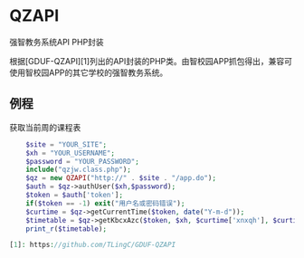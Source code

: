 # QZAPI
强智教务系统API PHP封装

根据[GDUF-QZAPI][1]列出的API封装的PHP类。由智校园APP抓包得出，兼容可使用智校园APP的其它学校的强智教务系统。

## 例程
获取当前周的课程表
```php
	$site = "YOUR_SITE";
	$xh = "YOUR_USERNAME";
	$password = "YOUR_PASSWORD";
	include("qzjw.class.php");
	$qz = new QZAPI("http://" . $site . "/app.do");
	$auth = $qz->authUser($xh,$password);
	$token = $auth['token'];
	if($token == -1) exit("用户名或密码错误");
	$curtime = $qz->getCurrentTime($token, date("Y-m-d"));
	$timetable = $qz->getKbcxAzc($token, $xh, $curtime['xnxqh'], $curtime['zc']);
	print_r($timetable);

[1]: https://github.com/TLingC/GDUF-QZAPI